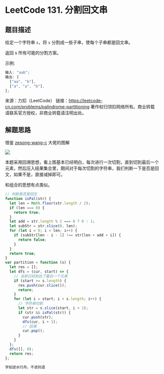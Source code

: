 # LeetCode 131. 分割回文串

## 题目描述

给定一个字符串 `s`，将 `s` 分割成一些子串，使每个子串都是回文串。

返回 s 所有可能的分割方案。

示例:

```javascript
输入: "aab";
输出: [
  ["aa", "b"],
  ["a", "a", "b"],
];
```

来源：力扣（LeetCode）
链接：https://leetcode-cn.com/problems/palindrome-partitioning
著作权归领扣网络所有。商业转载请联系官方授权，非商业转载请注明出处。

## 解题思路

借鉴 <a href="https://leetcode-cn.com/problems/palindrome-partitioning/solution/chui-su-fa-jian-dan-jie-ti-chao-qing-xi-tu-li-by-z/">zesong-wang-c</a> 大佬的图解

![](/algorithm/palindrome-partitioning.png)

本题采用回溯思想，看上图基本已经明白，每次进行一次切割，直到切到最后一个元素，然后压入结果集合里，期间对于每次切割的字符串，我们判断一下是否是回文，如果不是，直接减掉即可。

和组合的思想有点类似。

```javascript
// 判断是否是回文
function isPal(str) {
  let len = Math.floor(str.length / 2);
  if (len === 0) {
    return true;
  }
  let add = str.length % 2 === 0 ? 0 : 1;
  let subStr = str.slice(0, len);
  for (let i = 0; i < len; i++) {
    if (subStr[len - i - 1] !== str[len + add + i]) {
      return false;
    }
  }
  return true;
}
var partition = function (s) {
  let res = [];
  let dfs = (cur, start) => {
    // 当前已经到达了最后一个元素
    if (start >= s.length) {
      res.push(cur.slice());
      return;
    }
    for (let i = start; i < s.length; i++) {
      // 字符串切割
      let str = s.slice(start, i + 1);
      if (str && isPal(str)) {
        cur.push(str);
        dfs(cur, i + 1);
        // 回溯
        cur.pop();
      }
    }
  };
  dfs([], 0);
  return res;
};
```

```javascript
学如逆水行舟，不进则退
```
